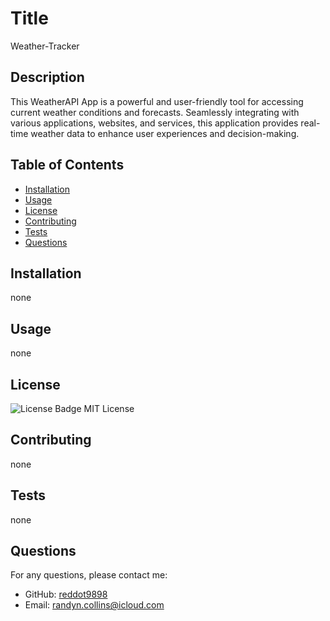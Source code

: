 # Title
  Weather-Tracker

## Description
This WeatherAPI App is a powerful and user-friendly tool for accessing current weather conditions and forecasts. Seamlessly integrating with various applications, websites, and services, this application provides real-time weather data to enhance user experiences and decision-making.

## Table of Contents
- [Installation](#installation)
- [Usage](#usage)
- [License](#license)
- [Contributing](#contributing)
- [Tests](#tests)
- [Questions](#questions)

## Installation
none

## Usage
none

## License
![License Badge](https://img.shields.io/badge/license-MIT-blue.svg)
MIT License

## Contributing
none

## Tests
none

## Questions
For any questions, please contact me:
- GitHub: [reddot9898](https://github.com/reddot9898)
- Email: randyn.collins@icloud.com
